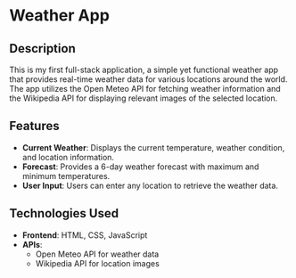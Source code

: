 # Weather App

## Description

This is my first full-stack application, a simple yet functional weather app that provides real-time weather data for various locations around the world. The app utilizes the Open Meteo API for fetching weather information and the Wikipedia API for displaying relevant images of the selected location.

## Features

- **Current Weather**: Displays the current temperature, weather condition, and location information.
- **Forecast**: Provides a 6-day weather forecast with maximum and minimum temperatures.
- **User Input**: Users can enter any location to retrieve the weather data.

## Technologies Used

- **Frontend**: HTML, CSS, JavaScript
- **APIs**:
  - Open Meteo API for weather data
  - Wikipedia API for location images
